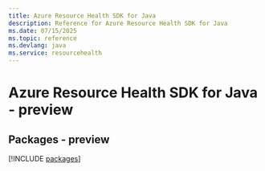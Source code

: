 ```yaml
---
title: Azure Resource Health SDK for Java
description: Reference for Azure Resource Health SDK for Java
ms.date: 07/15/2025
ms.topic: reference
ms.devlang: java
ms.service: resourcehealth
---
```

# Azure Resource Health SDK for Java - preview
## Packages - preview
[!INCLUDE [packages](resource-health-index.md)]